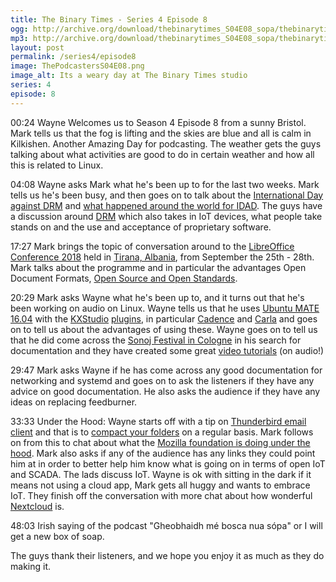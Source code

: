 ```yaml
---
title: The Binary Times - Series 4 Episode 8
ogg: http://archive.org/download/thebinarytimes_S04E08_sopa/thebinarytimes_S04E08_sopa.ogg
mp3: http://archive.org/download/thebinarytimes_S04E08_sopa/thebinarytimes_S04E08_sopa.mp3 
layout: post
permalink: /series4/episode8
image: ThePodcastersS04E08.png
image_alt: Its a weary day at The Binary Times studio
series: 4
episode: 8
---
```

00:24 Wayne Welcomes us to Season 4 Episode 8 from a sunny Bristol. Mark tells us that the fog is lifting and the skies are blue and all is calm in Kilkishen. Another Amazing Day for podcasting. The weather gets the guys talking about what activities are good to do in certain weather and how all this is related to Linux.

04:08 Wayne asks Mark what he's been up to for the last two weeks. Mark tells us he's been busy, and then goes on to talk about the [International Day against DRM](https://www.defectivebydesign.org/dayagainstdrm/2018) and [what happened around the world for IDAD](https://www.defectivebydesign.org/blog/whats_happening_international_day_against_drm). The guys have a discussion around [DRM](https://www.defectivebydesign.org/what_is_drm_digital_restrictions_management) which also takes in IoT devices, what people take stands on and the use and acceptance of proprietary software.

17:27 Mark brings the topic of conversation around to the [LibreOffice Conference 2018](https://conference.libreoffice.org/) held in [Tirana, Albania](http://www.tirana.gov.al/), from September the 25th - 28th. Mark talks about the programme and in particular the advantages Open Document Formats, [Open Source and Open Standards](https://www.youtube.com/watch?v=cuCS7QU_Rgk).

20:29 Mark asks Wayne what he's been up to, and it turns out that he's been working on audio on Linux. Wayne tells us that he uses [Ubuntu MATE](https://ubuntu-mate.org/about/) [16.04](http://cdimage.ubuntu.com/ubuntu-mate/releases/16.04.5/release/ubuntu-mate-16.04.5-desktop-amd64.iso) with the [KXStudio](http://kxstudio.linuxaudio.org/) [plugins](http://kxstudio.linuxaudio.org/Plugins), in particular [Cadence](http://kxstudio.linuxaudio.org/Applications:Cadence) and [Carla](http://kxstudio.linuxaudio.org/Applications:Carla) and goes on to tell us about the advantages of using these. Wayne goes on to tell us that he did come across the [Sonoj Festival in Cologne](https://sonoj.org/) in his search for documentation and they have created some great [video tutorials](https://media.ccc.de/c/sonoj2017) (on audio!)

29:47 Mark asks Wayne if he has come across any good documentation for networking and systemd and goes on to ask the listeners if they have any advice on good documentation. He also asks the audience if they have any ideas on replacing feedburner.

33:33 Under the Hood: Wayne starts off with a tip on [Thunderbird email client](https://www.thunderbird.net) and that is to [compact your folders](https://support.mozilla.org/en-US/kb/compacting-folders) on a regular basis.
Mark follows on from this to chat about what the [Mozilla foundation is doing under the hood](https://foundation.mozilla.org/en/initiatives/). Mark also asks if any of the audience has any links they could point him at in order to better help him know what is going on in terms of open IoT and SCADA. The lads discuss IoT. Wayne is ok with sitting in the dark if it means not using a cloud app, Mark gets all huggy and wants to embrace IoT. They finish off the conversation with more chat about how wonderful [Nextcloud](https://nextcloud.com/) is.

48:03 Irish saying of the podcast "Gheobhaidh m&eacute; bosca nua s&oacute;pa" or I will get a new box of soap. 

The guys thank their listeners, and we hope you enjoy it as much as they do making it.